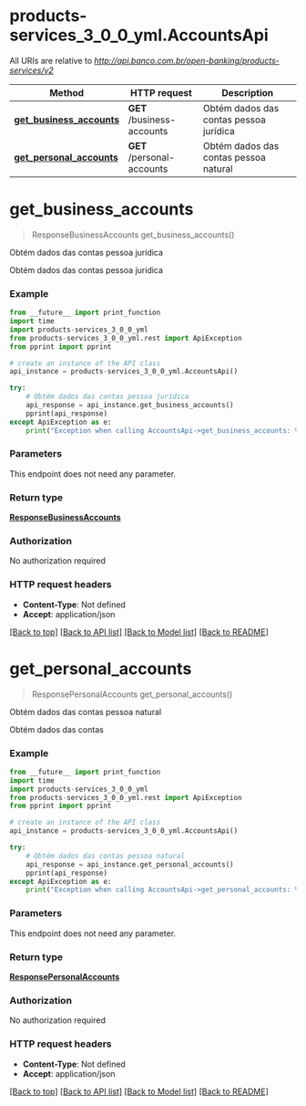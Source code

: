 # products-services_3_0_0_yml.AccountsApi

All URIs are relative to *http://api.banco.com.br/open-banking/products-services/v2*

Method | HTTP request | Description
------------- | ------------- | -------------
[**get_business_accounts**](AccountsApi.md#get_business_accounts) | **GET** /business-accounts | Obtém dados das contas pessoa jurídica
[**get_personal_accounts**](AccountsApi.md#get_personal_accounts) | **GET** /personal-accounts | Obtém dados das contas pessoa natural

# **get_business_accounts**
> ResponseBusinessAccounts get_business_accounts()

Obtém dados das contas pessoa jurídica

Obtém dados das contas pessoa jurídica

### Example
```python
from __future__ import print_function
import time
import products-services_3_0_0_yml
from products-services_3_0_0_yml.rest import ApiException
from pprint import pprint

# create an instance of the API class
api_instance = products-services_3_0_0_yml.AccountsApi()

try:
    # Obtém dados das contas pessoa jurídica
    api_response = api_instance.get_business_accounts()
    pprint(api_response)
except ApiException as e:
    print("Exception when calling AccountsApi->get_business_accounts: %s\n" % e)
```

### Parameters
This endpoint does not need any parameter.

### Return type

[**ResponseBusinessAccounts**](ResponseBusinessAccounts.md)

### Authorization

No authorization required

### HTTP request headers

 - **Content-Type**: Not defined
 - **Accept**: application/json

[[Back to top]](#) [[Back to API list]](../README.md#documentation-for-api-endpoints) [[Back to Model list]](../README.md#documentation-for-models) [[Back to README]](../README.md)

# **get_personal_accounts**
> ResponsePersonalAccounts get_personal_accounts()

Obtém dados das contas pessoa natural

Obtém dados das contas

### Example
```python
from __future__ import print_function
import time
import products-services_3_0_0_yml
from products-services_3_0_0_yml.rest import ApiException
from pprint import pprint

# create an instance of the API class
api_instance = products-services_3_0_0_yml.AccountsApi()

try:
    # Obtém dados das contas pessoa natural
    api_response = api_instance.get_personal_accounts()
    pprint(api_response)
except ApiException as e:
    print("Exception when calling AccountsApi->get_personal_accounts: %s\n" % e)
```

### Parameters
This endpoint does not need any parameter.

### Return type

[**ResponsePersonalAccounts**](ResponsePersonalAccounts.md)

### Authorization

No authorization required

### HTTP request headers

 - **Content-Type**: Not defined
 - **Accept**: application/json

[[Back to top]](#) [[Back to API list]](../README.md#documentation-for-api-endpoints) [[Back to Model list]](../README.md#documentation-for-models) [[Back to README]](../README.md)

